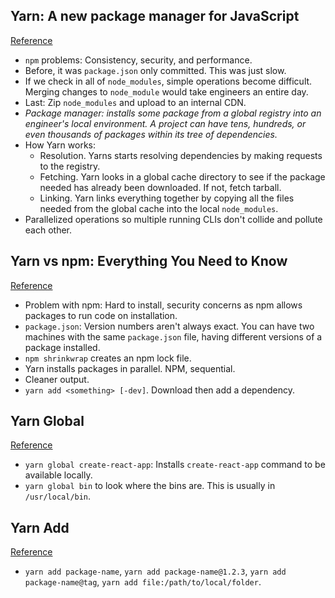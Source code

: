## Yarn: A new package manager for JavaScript
[Reference](https://code.facebook.com/posts/1840075619545360)

- `npm` problems: Consistency, security, and performance.
- Before, it was `package.json` only committed. This was just slow.
- If we check in all of `node_modules`, simple operations become difficult. Merging changes to `node_module` would take engineers an entire day.
- Last: Zip `node_modules` and upload to an internal CDN.
- *Package manager: installs some package from a global registry into an engineer's local environment. A project can have tens, hundreds, or even thousands of packages within its tree of dependencies.*
- How Yarn works:
  - Resolution. Yarns starts resolving dependencies by making requests to the registry.
  - Fetching. Yarn looks in a global cache directory to see if the package needed has already been downloaded. If not, fetch tarball.
  - Linking. Yarn links everything together by copying all the files needed from the global cache into the local `node_modules`.
- Parallelized operations so multiple running CLIs don't collide and pollute each other.

## Yarn vs npm: Everything You Need to Know
[Reference](https://www.sitepoint.com/yarn-vs-npm/)

- Problem with npm: Hard to install, security concerns as npm allows packages to run code on installation.
- `package.json`: Version numbers aren't always exact. You can have two machines with the same `package.json` file, having different versions of a package installed.
- `npm shrinkwrap` creates an npm lock file.
- Yarn installs packages in parallel. NPM, sequential.
- Cleaner output.
- `yarn add <something> [-dev]`. Download then add a dependency.

## Yarn Global
[Reference](https://yarnpkg.com/en/docs/cli/global)

- `yarn global create-react-app`: Installs `create-react-app` command to be available locally.
- `yarn global bin` to look where the bins are. This is usually in `/usr/local/bin`.

## Yarn Add
[Reference](https://yarnpkg.com/en/docs/cli/add)

- `yarn add package-name`, `yarn add package-name@1.2.3`, `yarn add package-name@tag`, `yarn add file:/path/to/local/folder`.
